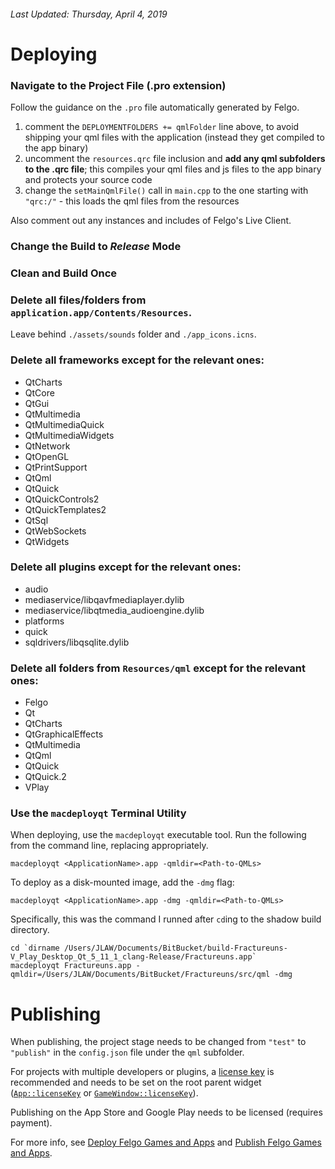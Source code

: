 ###### Last Updated: Thursday, April 4, 2019

# Deploying

### Navigate to the Project File (.pro extension)
Follow the guidance on the `.pro` file automatically generated by Felgo.

1. comment the `DEPLOYMENTFOLDERS += qmlFolder` line above, to avoid shipping your qml files with the application (instead they get compiled to the app binary)
2. uncomment the `resources.qrc` file inclusion and **add any qml subfolders to the .qrc file**; this compiles your qml files and js files to the app binary and protects your source code
3. change the `setMainQmlFile()` call in `main.cpp` to the one starting with `"qrc:/"` - this loads the qml files from the resources

Also comment out any instances and includes of Felgo's Live Client.

### Change the Build to *Release* Mode

### Clean and Build Once

### Delete all files/folders from `application.app/Contents/Resources`.

Leave behind `./assets/sounds` folder and `./app_icons.icns`.

### Delete all frameworks except for the relevant ones:

* QtCharts
* QtCore
* QtGui
* QtMultimedia
* QtMultimediaQuick
* QtMultimediaWidgets
* QtNetwork
* QtOpenGL
* QtPrintSupport
* QtQml
* QtQuick
* QtQuickControls2
* QtQuickTemplates2
* QtSql
* QtWebSockets
* QtWidgets

### Delete all plugins except for the relevant ones:

* audio
* mediaservice/libqavfmediaplayer.dylib
* mediaservice/libqtmedia_audioengine.dylib
* platforms
* quick
* sqldrivers/libqsqlite.dylib

### Delete all folders from `Resources/qml` except for the relevant ones:

* Felgo
* Qt
* QtCharts
* QtGraphicalEffects
* QtMultimedia
* QtQml
* QtQuick
* QtQuick.2
* VPlay

### Use the `macdeployqt` Terminal Utility

When deploying, use the `macdeployqt` executable tool. Run the following from the command line, replacing appropriately.

	macdeployqt <ApplicationName>.app -qmldir=<Path-to-QMLs>
	
To deploy as a disk-mounted image, add the `-dmg` flag:

	macdeployqt <ApplicationName>.app -dmg -qmldir=<Path-to-QMLs>

Specifically, this was the command I runned after `cd`ing to the shadow build directory.

	cd `dirname /Users/JLAW/Documents/BitBucket/build-Fractureuns-V_Play_Desktop_Qt_5_11_1_clang-Release/Fractureuns.app`
	macdeployqt Fractureuns.app -qmldir=/Users/JLAW/Documents/BitBucket/Fractureuns/src/qml -dmg

# Publishing

When publishing, the project stage needs to be changed from `"test"` to `"publish"` in the `config.json` file under the `qml` subfolder.

For projects with multiple developers or plugins, a [license key](https://felgo.com/developers/license) is recommended and needs to be set on the root parent widget ([`App::licenseKey`](https://felgo.com/doc/felgo-app/#licenseKey-prop) or [`GameWindow::licenseKey`](https://felgo.com/doc/felgo-gamewindowitem/#licenseKey-prop)).

Publishing on the App Store and Google Play needs to be licensed (requires payment).


For more info, see [Deploy Felgo Games and Apps](https://felgo.com/doc/felgo-deployment/) and [Publish Felgo Games and Apps](https://felgo.com/doc/felgo-publishing/).